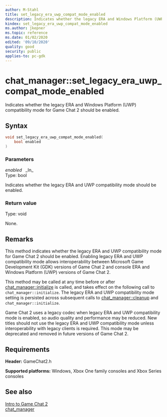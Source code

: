```yaml
---
author: M-Stahl
title: set_legacy_era_uwp_compat_mode_enabled
description: Indicates whether the legacy ERA and Windows Platform (UWP) compatibility mode for Game Chat 2 should be enabled.
kindex: set_legacy_era_uwp_compat_mode_enabled
ms.author: jkepner
ms.topic: reference
ms.date: 01/02/2020
edited: '09/10/2020'
quality: good
security: public
applies-to: pc-gdk
---
```


# chat_manager::set_legacy_era_uwp_compat_mode_enabled
  
Indicates whether the legacy ERA and Windows Platform (UWP) compatibility mode for Game Chat 2 should be enabled.  
  
<a id="syntaxSection"></a>
  
## Syntax
  
```cpp
void set_legacy_era_uwp_compat_mode_enabled(  
    bool enabled
)  
```  
  
<a id="parametersSection"></a>
  
### Parameters
  
*enabled* &nbsp;&nbsp;\_In\_  
Type: bool  
  
Indicates whether the legacy ERA and UWP compatibility mode should be enabled.  
  
<a id="retvalSection"></a>
  
### Return value
  
Type: void
  
None.
  
<a id="remarksSection"></a>
  
## Remarks
  
This method indicates whether the legacy ERA and UWP compatibility mode for Game Chat 2 should be enabled. Enabling legacy ERA and UWP compatibility mode allows interoperability between Microsoft Game Development Kit (GDK) versions of Game Chat 2 and console ERA and Windows Platform (UWP) versions of Game Chat 2.  
  
This method may be called at any time before or after [chat_manager::initialize](chat_manager_initialize.md) is called, and takes effect on the following call to `chat_manager::initialize`. The legacy ERA and UWP compatibility mode setting is persisted across subsequent calls to [chat_manager::cleanup](chat_manager_cleanup.md) and `chat_manager::initialize`.  
  
Game Chat 2 uses a legacy codec when legacy ERA and UWP compatibility mode is enabled, so audio quality and performance may be reduced. New titles should not use the legacy ERA and UWP compatibility mode unless interoperability with legacy clients is required. This mode may be deprecated and removed in future versions of Game Chat 2.  
  
<a id="requirementsSection"></a>
  
## Requirements
  
**Header:** GameChat2.h  
  
**Supported platforms:** Windows, Xbox One family consoles and Xbox Series consoles  
  
<a id="seealsoSection"></a>
  
## See also
  
[Intro to Game Chat 2](../../../../../../chat/overviews/game-chat2/game-chat-2-intro.md)  
[chat_manager](../chat_manager.md)  
  